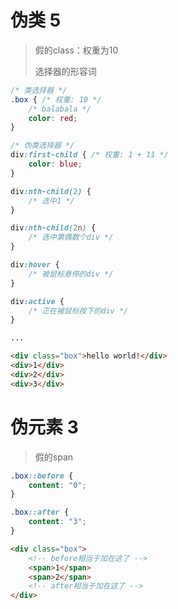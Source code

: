 # 伪类 5

> 假的class：权重为10
>
> 选择器的形容词

```css
/* 类选择器 */
.box { /* 权重: 10 */
    /* balabala */
    color: red;
}

/* 伪类选择器 */
div:first-child { /* 权重: 1 + 11 */
    color: blue;
}

div:nth-child(2) { 
    /* 选中1 */
}

div:nth-child(2n) { 
    /* 选中第偶数个div */
}

div:hover {
    /* 被鼠标悬停的div */
}

div:active {
    /* 正在被鼠标按下的div */
}

...
```

```html
<div class="box">hello world!</div>
<div>1</div>
<div>2</div>
<div>3</div>
```

# 伪元素 3

> 假的span

```css
.box::before {
    content: "0";
}

.box::after {
    content: "3";
}
```

```html
<div class="box">
    <!-- before相当于加在这了 -->
	<span>1</span>
	<span>2</span>
    <!-- after相当于加在这了 -->
</div>
```



